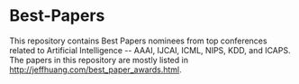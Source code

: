 # Best-Papers

This repository contains Best Papers nominees from top conferences related to Artificial Intelligence -- AAAI, IJCAI, ICML, NIPS, KDD, and ICAPS.
The papers in this repository are mostly listed in http://jeffhuang.com/best_paper_awards.html. 

